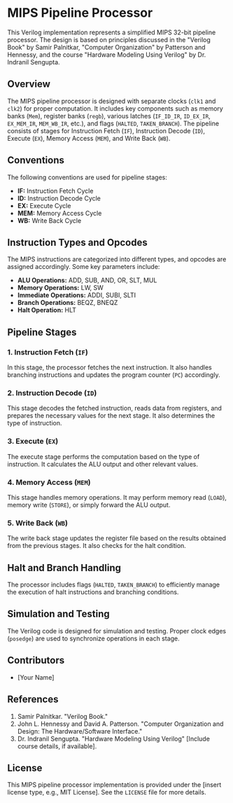 # MIPS Pipeline Processor

This Verilog implementation represents a simplified MIPS 32-bit pipeline processor. The design is based on principles discussed in the "Verilog Book" by Samir Palnitkar, "Computer Organization" by Patterson and Hennessy, and the course "Hardware Modeling Using Verilog" by Dr. Indranil Sengupta.

## Overview

The MIPS pipeline processor is designed with separate clocks (`clk1` and `clk2`) for proper computation. It includes key components such as memory banks (`Mem`), register banks (`regb`), various latches (`IF_ID_IR`, `ID_EX_IR`, `EX_MEM_IR`, `MEM_WB_IR`, etc.), and flags (`HALTED`, `TAKEN_BRANCH`). The pipeline consists of stages for Instruction Fetch (`IF`), Instruction Decode (`ID`), Execute (`EX`), Memory Access (`MEM`), and Write Back (`WB`).

## Conventions

The following conventions are used for pipeline stages:
- **IF:** Instruction Fetch Cycle
- **ID:** Instruction Decode Cycle
- **EX:** Execute Cycle
- **MEM:** Memory Access Cycle
- **WB:** Write Back Cycle

## Instruction Types and Opcodes

The MIPS instructions are categorized into different types, and opcodes are assigned accordingly. Some key parameters include:
- **ALU Operations:** ADD, SUB, AND, OR, SLT, MUL
- **Memory Operations:** LW, SW
- **Immediate Operations:** ADDI, SUBI, SLTI
- **Branch Operations:** BEQZ, BNEQZ
- **Halt Operation:** HLT

## Pipeline Stages

### 1. Instruction Fetch (`IF`)

In this stage, the processor fetches the next instruction. It also handles branching instructions and updates the program counter (`PC`) accordingly.

### 2. Instruction Decode (`ID`)

This stage decodes the fetched instruction, reads data from registers, and prepares the necessary values for the next stage. It also determines the type of instruction.

### 3. Execute (`EX`)

The execute stage performs the computation based on the type of instruction. It calculates the ALU output and other relevant values.

### 4. Memory Access (`MEM`)

This stage handles memory operations. It may perform memory read (`LOAD`), memory write (`STORE`), or simply forward the ALU output.

### 5. Write Back (`WB`)

The write back stage updates the register file based on the results obtained from the previous stages. It also checks for the halt condition.

## Halt and Branch Handling

The processor includes flags (`HALTED`, `TAKEN_BRANCH`) to efficiently manage the execution of halt instructions and branching conditions.

## Simulation and Testing

The Verilog code is designed for simulation and testing. Proper clock edges (`posedge`) are used to synchronize operations in each stage.

## Contributors

- [Your Name]

## References

1. Samir Palnitkar. "Verilog Book."
2. John L. Hennessy and David A. Patterson. "Computer Organization and Design: The Hardware/Software Interface."
3. Dr. Indranil Sengupta. "Hardware Modeling Using Verilog" [Include course details, if available].

## License

This MIPS pipeline processor implementation is provided under the [insert license type, e.g., MIT License]. See the `LICENSE` file for more details.
